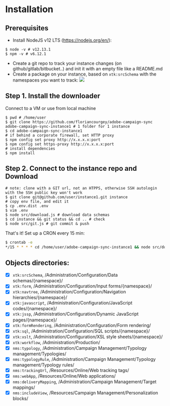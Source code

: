 # Installation

## Prerequisites
- Install NodeJS v12 LTS (https://nodejs.org/en/):
```console
$ node -v # v12.13.1
$ npm -v # v6.12.1
```
- Create a git repo to track your instance changes (on github/gitlab/bitbucket..) and init it with an empty file like a README.md
- Create a package on your instance, based on `xtk:srcSchema` with the namespaces you want to track:
![](doc/screenshot-package.jpg)

## Step 1. Install the downloader
Connect to a VM or use from local machine
```console
$ pwd # /home/user
$ git clone https://github.com/floriancourgey/adobe-campaign-sync adobe-campaign-sync-instance1 # 1 folder for 1 instance
$ cd adobe-campaign-sync-instance1
# if behind a corporate firewall, set HTTP proxy
$ npm config set proxy http://x.x.x.x:port
$ npm config set https-proxy http://x.x.x.x:port
# install dependencies
$ npm install
```

## Step 2. Connect to the instance repo and Download
```console
# note: clone with a GIT url, not an HTPPS, otherwise SSH autologin with the SSH public key won't work
$ git clone git@github.com/user/instance1.git instance
# copy env file, and edit it
$ cp .env.dist .env
$ vim .env
$ node src/download.js # download data schemas
$ cd instance && git status && cd .. # check
$ node src/git.js # git commit & push
```

That's it! Set up a CRON every 15 min:

```bash
$ crontab -e
*/15 * * * * cd /home/user/adobe-campaign-sync-instance1 && node src/download.js && node src/git.js
```

## Objects directories:
- [x] `xtk:srcSchema`, /Administration/Configuration/Data schemas/{namespace}/
- [x] `xtk:form`, /Administration/Configuration/Input forms/{namespace}/
- [x] `xtk:navtree`, /Administration/Configuration/Navigation hierarchies/{namespace}/
- [x] `xtk:javascript`, /Administration/Configuration/JavaScript codes/{namespace}/
- [x] `xtk:jssp`, /Administration/Configuration/Dynamic JavaScript pages/{namespace}/
- [x] `xtk:formRendering`, /Administration/Configuration/Form rendering/
- [x] `xtk:sql`, /Administration/Configuration/SQL scripts/{namespace}/
- [x] `xtk:xslt`, /Administration/Configuration/XSL style sheets/{namespace}/
- [x] `xtk:workflow`, /Administration/Production/
- [x] `nms:typology`, /Administration/Campaign Management/Typology management/Typologies/
- [x] `nms:typologyRule`, /Administration/Campaign Management/Typology management/Typology rules/
- [x] `nms:trackingUrl`, /Resources/Online/Web tracking tags/
- [x] `nms:webApp`, /Resources/Online/Web applications/
- [x] `nms:deliveryMapping`, /Administration/Campaign Management/Target mappings/
- [x] `nms:includeView`, /Resources/Campaign Management/Personalization blocks/
